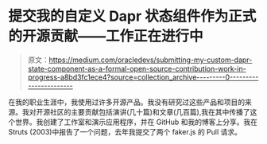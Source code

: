 # 提交我的自定义 Dapr 状态组件作为正式的开源贡献——工作正在进行中

> 原文：<https://medium.com/oracledevs/submitting-my-custom-dapr-state-component-as-a-formal-open-source-contribution-work-in-progress-a8bd3fc1ece4?source=collection_archive---------0----------------------->

在我的职业生涯中，我使用过许多开源产品。我没有研究过这些产品和项目的来源。我对开源社区的主要贡献包括演讲(几十篇)和文章(几百篇),我在其中传播了这个世界。我创建了工作室和演示应用程序，并在 GitHub 和我的博客上分享。我在 Struts (2003)中报告了一个问题，去年我提交了两个 faker.js 的 Pull 请求。
